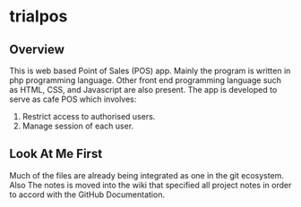 # trialpos
## Overview
This is web based Point of Sales (POS) app. Mainly the program is written in php programming language. Other front end programming language such as HTML, CSS, and Javascript are also present.
The app is developed to serve as cafe POS which involves:
1. Restrict access to authorised users.
2. Manage session of each user.

## Look At Me First
Much of the files are already being integrated as one in the git ecosystem. Also The notes is moved into the wiki that specified all project notes in order to accord with the GitHub Documentation.
